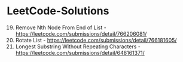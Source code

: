 # LeetCode-Solutions

19. Remove Nth Node From End of List - https://leetcode.com/submissions/detail/766206081/
61. Rotate List - https://leetcode.com/submissions/detail/766181605/
3. Longest Substring Without Repeating Characters - https://leetcode.com/submissions/detail/648161371/

